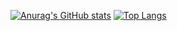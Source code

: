 [![Anurag's GitHub stats](https://github-readme-stats.vercel.app/api?username=tukjiu&theme=transparent)](https://github.com/anuraghazra/github-readme-stats)
[![Top Langs](https://github-readme-stats.vercel.app/api/top-langs/?username=tukjiu&layout=compact&theme=transparent)](https://github.com/anuraghazra/github-readme-stats)
